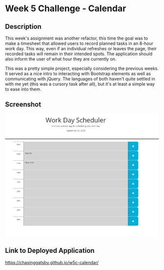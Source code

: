 # Week 5 Challenge - Calendar

## Description

This week's assignment was another refactor, this time the goal was to make a timesheet that allowed users to record planned tasks in an 8-hour work day. This way, even if an individual refreshes or leaves the page, their recorded tasks will remain in their intended spots. The application should also inform the user of what hour they are currently on.

This was a pretty simple project, especially considering the previous weeks. It served as a nice intro to interacting with Bootstrap elements as well as communicating with jQuery. The languages of both haven't quite settled in with me yet (this was a cursory task after all), but it's at least a simple way to ease into them.

## Screenshot

![Screencap of application](image.png)

## Link to Deployed Application

https://chasinggatsby.github.io/w5c-calendar/
